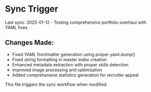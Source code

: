 # Sync Trigger

Last sync: 2025-01-12 - Testing comprehensive portfolio overhaul with YAML fixes

## Changes Made:
- Fixed YAML frontmatter generation using proper yaml.dump()
- Fixed string formatting in master index creation
- Enhanced metadata extraction with proper skills detection
- Improved image processing and optimization
- Added comprehensive statistics generation for recruiter appeal

This file triggers the sync workflow when modified.
